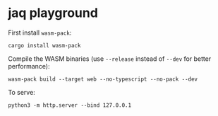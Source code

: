 jaq playground
==============

First install `wasm-pack`:

    cargo install wasm-pack

Compile the WASM binaries (use `--release` instead of `--dev` for better performance):

    wasm-pack build --target web --no-typescript --no-pack --dev

To serve:

    python3 -m http.server --bind 127.0.0.1
